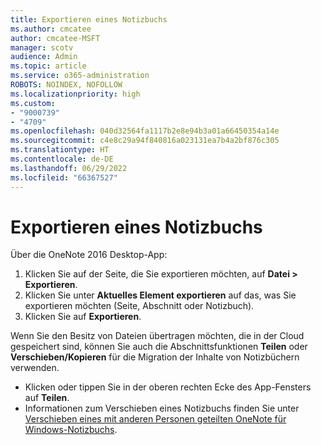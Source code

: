 ```yaml
---
title: Exportieren eines Notizbuchs
ms.author: cmcatee
author: cmcatee-MSFT
manager: scotv
audience: Admin
ms.topic: article
ms.service: o365-administration
ROBOTS: NOINDEX, NOFOLLOW
ms.localizationpriority: high
ms.custom:
- "9000739"
- "4709"
ms.openlocfilehash: 040d32564fa1117b2e8e94b3a01a66450354a14e
ms.sourcegitcommit: c4e8c29a94f840816a023131ea7b4a2bf876c305
ms.translationtype: HT
ms.contentlocale: de-DE
ms.lasthandoff: 06/29/2022
ms.locfileid: "66367527"
---
```

# <a name="export-a-notebook"></a>Exportieren eines Notizbuchs

Über die OneNote 2016 Desktop-App:

1. Klicken Sie auf der Seite, die Sie exportieren möchten, auf **Datei > Exportieren**.
2. Klicken Sie unter **Aktuelles Element exportieren** auf das, was Sie exportieren möchten (Seite, Abschnitt oder Notizbuch).
3. Klicken Sie auf **Exportieren**.
 
Wenn Sie den Besitz von Dateien übertragen möchten, die in der Cloud gespeichert sind, können Sie auch die Abschnittsfunktionen **Teilen** oder **Verschieben/Kopieren** für die Migration der Inhalte von Notizbüchern verwenden.  

- Klicken oder tippen Sie in der oberen rechten Ecke des App-Fensters auf **Teilen**.
- Informationen zum Verschieben eines Notizbuchs finden Sie unter [Verschieben eines mit anderen Personen geteilten OneNote für Windows-Notizbuchs](https://support.office.com/article/move-a-onenote-for-windows-notebook-that-you-ve-shared-with-others-56c7659e-1850-49a6-8874-e2db6b440cd4?ui=en-US&rs=en-US&ad=US).
